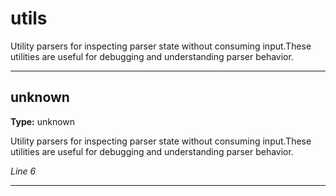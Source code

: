 # utils

Utility parsers for inspecting parser state without consuming input.These utilities are useful for debugging and understanding parser behavior.

---

## unknown

**Type:** unknown

Utility parsers for inspecting parser state without consuming input.These utilities are useful for debugging and understanding parser behavior.

*Line 6*

---

